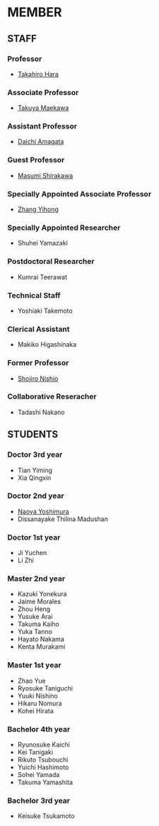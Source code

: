 # MEMBER
## STAFF
### Professor
- [Takahiro Hara](http://www-mmde.ist.osaka-u.ac.jp/~hara/index.html)
### Associate Professor
- [Takuya Maekawa](http://www-mmde.ist.osaka-u.ac.jp/~maekawa/index-e.html)
### Assistant Professor
- [Daichi Amagata](https://amgt-d1.github.io/)
### Guest Professor
- [Masumi Shirakawa](http://iwnsew.com/)
### Specially Appointed Associate Professor
- [Zhang Yihong](https://www.ringspool.com/yihongzhang)
### Specially Appointed Researcher
- Shuhei Yamazaki
### Postdoctoral Researcher
- Kumrai Teerawat
### Technical Staff
- Yoshiaki Takemoto
### Clerical Assistant
- Makiko Higashinaka
### Former Professor
- [Shojiro Nishio](https://mmde-lab.github.io/member-webpage/nishio/index.html)
### Collaborative Reseracher
- Tadashi Nakano
## STUDENTS
### Doctor 3rd year
- Tian Yiming
- Xia Qingxin
### Doctor 2nd year
- [Naoya Yoshimura](https://www.linkedin.com/in/naoya-yoshimura-3b783a177/)
- Dissanayake Thilina Madushan
### Doctor 1st year
- Ji Yuchen
- Li Zhi
### Master 2nd year
- Kazuki Yonekura
- Jaime Morales
- Zhou Heng
- Yusuke Arai
- Takuma Kaiho
- Yuka Tanno
- Hayato Nakama
- Kenta Murakami
### Master 1st year
- Zhao Yue
- Ryosuke Taniguchi
- Yuuki Nishino
- Hikaru Nomura
- Kohei Hirata
### Bachelor 4th year
- Ryunosuke Kaichi
- Kei Tanigaki
- Rikuto Tsubouchi
- Yuichi Hashimoto
- Sohei Yamada
- Takuma Yamashita
### Bachelor 3rd year
- Keisuke Tsukamoto